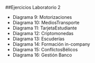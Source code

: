 ##Ejercicios Laboratorio 2

* Diagrama 9: Motorizaciones
* Diagrama 10: MediosTransporte
* Diagrama 11: TarjetaEstudiante
* Diagrama 12: Criptomonedas
* Diagrama 13: Escuderías
* Diagrama 14: Formación in-company
* Diagrama 15: ConflictosBélicos
* Diagrama 16: Gestión Banco
